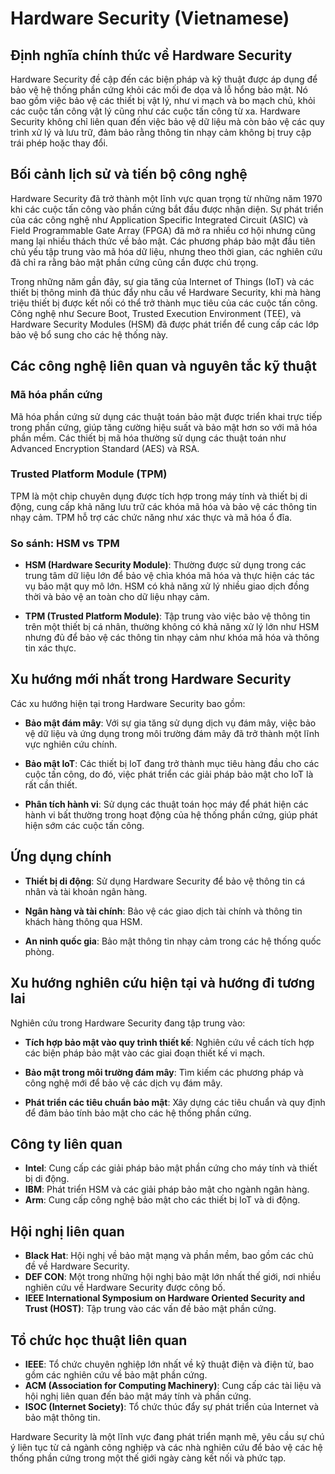 # Hardware Security (Vietnamese)

## Định nghĩa chính thức về Hardware Security

Hardware Security đề cập đến các biện pháp và kỹ thuật được áp dụng để bảo vệ hệ thống phần cứng khỏi các mối đe dọa và lỗ hổng bảo mật. Nó bao gồm việc bảo vệ các thiết bị vật lý, như vi mạch và bo mạch chủ, khỏi các cuộc tấn công vật lý cũng như các cuộc tấn công từ xa. Hardware Security không chỉ liên quan đến việc bảo vệ dữ liệu mà còn bảo vệ các quy trình xử lý và lưu trữ, đảm bảo rằng thông tin nhạy cảm không bị truy cập trái phép hoặc thay đổi.

## Bối cảnh lịch sử và tiến bộ công nghệ

Hardware Security đã trở thành một lĩnh vực quan trọng từ những năm 1970 khi các cuộc tấn công vào phần cứng bắt đầu được nhận diện. Sự phát triển của các công nghệ như Application Specific Integrated Circuit (ASIC) và Field Programmable Gate Array (FPGA) đã mở ra nhiều cơ hội nhưng cũng mang lại nhiều thách thức về bảo mật. Các phương pháp bảo mật đầu tiên chủ yếu tập trung vào mã hóa dữ liệu, nhưng theo thời gian, các nghiên cứu đã chỉ ra rằng bảo mật phần cứng cũng cần được chú trọng.

Trong những năm gần đây, sự gia tăng của Internet of Things (IoT) và các thiết bị thông minh đã thúc đẩy nhu cầu về Hardware Security, khi mà hàng triệu thiết bị được kết nối có thể trở thành mục tiêu của các cuộc tấn công. Công nghệ như Secure Boot, Trusted Execution Environment (TEE), và Hardware Security Modules (HSM) đã được phát triển để cung cấp các lớp bảo vệ bổ sung cho các hệ thống này.

## Các công nghệ liên quan và nguyên tắc kỹ thuật

### Mã hóa phần cứng

Mã hóa phần cứng sử dụng các thuật toán bảo mật được triển khai trực tiếp trong phần cứng, giúp tăng cường hiệu suất và bảo mật hơn so với mã hóa phần mềm. Các thiết bị mã hóa thường sử dụng các thuật toán như Advanced Encryption Standard (AES) và RSA.

### Trusted Platform Module (TPM)

TPM là một chip chuyên dụng được tích hợp trong máy tính và thiết bị di động, cung cấp khả năng lưu trữ các khóa mã hóa và bảo vệ các thông tin nhạy cảm. TPM hỗ trợ các chức năng như xác thực và mã hóa ổ đĩa.

### So sánh: HSM vs TPM

- **HSM (Hardware Security Module)**: Thường được sử dụng trong các trung tâm dữ liệu lớn để bảo vệ chìa khóa mã hóa và thực hiện các tác vụ bảo mật quy mô lớn. HSM có khả năng xử lý nhiều giao dịch đồng thời và bảo vệ an toàn cho dữ liệu nhạy cảm.

- **TPM (Trusted Platform Module)**: Tập trung vào việc bảo vệ thông tin trên một thiết bị cá nhân, thường không có khả năng xử lý lớn như HSM nhưng đủ để bảo vệ các thông tin nhạy cảm như khóa mã hóa và thông tin xác thực.

## Xu hướng mới nhất trong Hardware Security

Các xu hướng hiện tại trong Hardware Security bao gồm:

- **Bảo mật đám mây**: Với sự gia tăng sử dụng dịch vụ đám mây, việc bảo vệ dữ liệu và ứng dụng trong môi trường đám mây đã trở thành một lĩnh vực nghiên cứu chính.

- **Bảo mật IoT**: Các thiết bị IoT đang trở thành mục tiêu hàng đầu cho các cuộc tấn công, do đó, việc phát triển các giải pháp bảo mật cho IoT là rất cần thiết.

- **Phân tích hành vi**: Sử dụng các thuật toán học máy để phát hiện các hành vi bất thường trong hoạt động của hệ thống phần cứng, giúp phát hiện sớm các cuộc tấn công.

## Ứng dụng chính

- **Thiết bị di động**: Sử dụng Hardware Security để bảo vệ thông tin cá nhân và tài khoản ngân hàng.
  
- **Ngân hàng và tài chính**: Bảo vệ các giao dịch tài chính và thông tin khách hàng thông qua HSM.

- **An ninh quốc gia**: Bảo mật thông tin nhạy cảm trong các hệ thống quốc phòng.

## Xu hướng nghiên cứu hiện tại và hướng đi tương lai

Nghiên cứu trong Hardware Security đang tập trung vào:

- **Tích hợp bảo mật vào quy trình thiết kế**: Nghiên cứu về cách tích hợp các biện pháp bảo mật vào các giai đoạn thiết kế vi mạch.

- **Bảo mật trong môi trường đám mây**: Tìm kiếm các phương pháp và công nghệ mới để bảo vệ các dịch vụ đám mây.

- **Phát triển các tiêu chuẩn bảo mật**: Xây dựng các tiêu chuẩn và quy định để đảm bảo tính bảo mật cho các hệ thống phần cứng.

## Công ty liên quan

- **Intel**: Cung cấp các giải pháp bảo mật phần cứng cho máy tính và thiết bị di động.
- **IBM**: Phát triển HSM và các giải pháp bảo mật cho ngành ngân hàng.
- **Arm**: Cung cấp công nghệ bảo mật cho các thiết bị IoT và di động.

## Hội nghị liên quan

- **Black Hat**: Hội nghị về bảo mật mạng và phần mềm, bao gồm các chủ đề về Hardware Security.
- **DEF CON**: Một trong những hội nghị bảo mật lớn nhất thế giới, nơi nhiều nghiên cứu về Hardware Security được công bố.
- **IEEE International Symposium on Hardware Oriented Security and Trust (HOST)**: Tập trung vào các vấn đề bảo mật phần cứng.

## Tổ chức học thuật liên quan

- **IEEE**: Tổ chức chuyên nghiệp lớn nhất về kỹ thuật điện và điện tử, bao gồm các nghiên cứu về bảo mật phần cứng.
- **ACM (Association for Computing Machinery)**: Cung cấp các tài liệu và hội nghị liên quan đến bảo mật máy tính và phần cứng.
- **ISOC (Internet Society)**: Tổ chức thúc đẩy sự phát triển của Internet và bảo mật thông tin.

Hardware Security là một lĩnh vực đang phát triển mạnh mẽ, yêu cầu sự chú ý liên tục từ cả ngành công nghiệp và các nhà nghiên cứu để bảo vệ các hệ thống phần cứng trong một thế giới ngày càng kết nối và phức tạp.